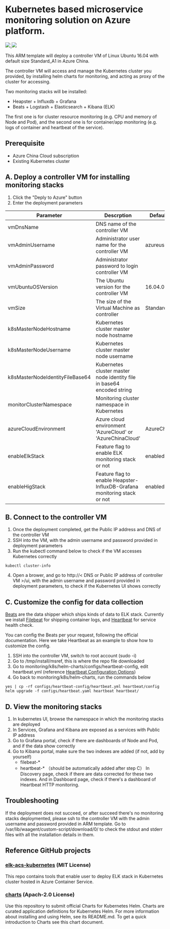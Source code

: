 # Kubernetes based microservice monitoring solution on Azure platform.

<a href="https://portal.azure.cn/#create/Microsoft.Template/uri/https%3A%2F%2Fraw.githubusercontent.com%2FAzure%2Fdevops-sample-solution-for-azure-china%2Fmaster-dev%2Fmonitoring%2Fk8s%2Fdeployment%2Fcontroller_template.json" target="_blank">
    <img src="http://azuredeploy.net/deploybutton.png"/>
</a>
<a href="http://armviz.io/#/?load=https%3A%2F%2Fraw.githubusercontent.com%2FAzure%2Fdevops-sample-solution-for-azure-china%2Fmaster-dev%2Fmonitoring%2Fk8s%2Fdeployment%2Fcontroller_template.json" target="_blank">
    <img src="http://armviz.io/visualizebutton.png"/>
</a>

This ARM template will deploy a controller VM of Linux Ubuntu 16.04 with default size Standard_A1 in Azure China.

The controller VM will access and manage the Kubernetes cluster you provided, by installing helm charts for monitoring, and acting as proxy of the cluster for accessing.

Two monitoring stacks will be installed:

* Heapster + Influxdb + Grafana
* Beats + Logstash + Elasticsearch + Kibana (ELK)

The first one is for cluster resource monitoring (e.g. CPU and memory of Node and Pod), and the second one is for container/app monitoring (e.g. logs of container and heartbeat of the service).

## Prerequisite
* Azure China Cloud subscription
* Existing Kubernetes cluster 

## A. Deploy a controller VM for installing monitoring stacks
1. Click the "Deply to Azure" button 
2. Enter the deployment parameters

| Parameter                       | Descrption                                                               | Default Value   |
|---------------------------------|--------------------------------------------------------------------------|-----------------|
| vmDnsName                       | DNS name of the controller VM                                            |                 |
| vmAdminUsername                 | Administrator user name for the controller VM                            | azureuser       |
| vmAdminPassword                 | Administrator password to login controller VM                            |                 |
| vmUbuntuOSVersion               | The Ubuntu version for the controller VM                                 | 16.04.0-LTS     |
| vmSize                          | The size of the Virtual Machine as controller                            | Standard_A1     |
| k8sMasterNodeHostname           | Kubernetes cluster master node hostname                                  |                 |
| k8sMasterNodeUsername           | Kubernetes cluster master node username                                  |                 |
| k8sMasterNodeIdentityFileBase64 | Kubernetes cluster master node identity file in base64 encoded string    |                 |
| monitorClusterNamespace         | Monitoring cluster namespace in Kubernetes                               |                 |
| azureCloudEnvironment           | Azure cloud environment 'AzureCloud' or 'AzureChinaCloud'                | AzureChinaCloud |
| enableElkStack                  | Feature flag to enable ELK monitoring stack or not                       | enabled         |
| enableHigStack                  | Feature flag to enable Heapster-InfluxDB-Grafana monitoring stack or not | enabled         |


## B. Connect to the controller VM
1. Once the deployment completed, get the Public IP address and DNS of the controller VM
2. SSH into the VM, with the admin username and password provided in deployment parameters
3. Run the kubectl command below to check if the VM accesses Kubernetes correctly
```
kubectl cluster-info
```
4. Open a brower, and go to http://< DNS or Public IP address of controller VM >/ui, with the admin username and password provided in deployment parameters, to check if the Kubernetes UI shows correctly

## C. Customize the config for data collection
[Beats](https://www.elastic.co/products/beats) are the data shipper which ships kinds of data to ELK stack. Currently we install [Filebeat](https://www.elastic.co/products/beats/filebeat) for shipping container logs, and [Heartbeat](https://www.elastic.co/products/beats/heartbeat) for service health check.

You can config the Beats per your request, following the official documentation. Here we take Heartbeat as an example to show how to customize the config.

1. SSH into the controller VM, switch to root account (sudo -i)
2. Go to /tmp/install/msref, this is where the repo file downloaded
3. Go to monitoring/k8s/helm-charts/configs/heartbeat-config, edit heartbeat.yml (reference [Heartbeat Configuration Options](https://www.elastic.co/guide/en/beats/heartbeat/current/heartbeat-configuration-details.html))
4. Go back to  monitoring/k8s/helm-charts, run the commands below
```
yes | cp -rf configs/heartbeat-config/heartbeat.yml heartbeat/config
helm upgrade -f configs/heartbeat.yaml heartbeat heartbeat/
```

## D. View the monitoring stacks
1. In kubernetes UI, browse the namespace in which the monitoring stacks are deployed
2. In Services, Grafana and Kibana are exposed as a services with Public IP address
3. Go to Grafana portal, check if there are dashboards of Node and Pod, and if the data show correctly
4. Go to Kibana portal, make sure the two indexes are added (if not, add by yourself)
   * filebeat-*
   * heartbeat-* （should be automatically added after step C）
   In Discovery page, check if there are data corrected for these two indexes. And in Dashboard page, check if there's a dashboard of Heartbeat HTTP monitoring.

## Troubleshooting

If the deployment does not succeed, or after succeed there's no monitoring stacks deploymented, please ssh to the controller VM with the admin username and password provided in ARM template. Go to /var/lib/waagent/custom-script/download/0/ to check the stdout and stderr files with all the installation details in them.


## Reference GitHub projects

### [elk-acs-kubernetes](https://github.com/Microsoft/elk-acs-kubernetes) (MIT License)

This repo contains tools that enable user to deploy ELK stack in Kubernetes cluster hosted in Azure Container Service.

### [charts](https://github.com/kubernetes/charts) (Apach-2.0 License)

Use this repository to submit official Charts for Kubernetes Helm. Charts are curated application definitions for Kubernetes Helm. For more information about installing and using Helm, see its README.md. To get a quick introduction to Charts see this chart document.
